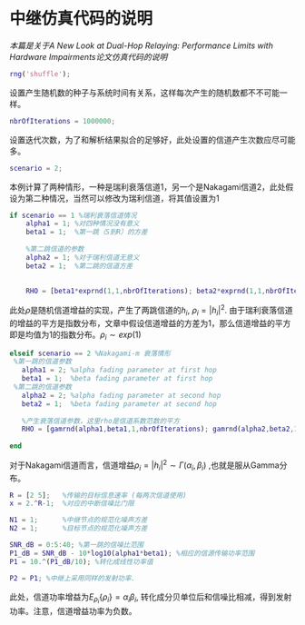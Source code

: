 # 中继仿真代码的说明

*本篇是关于A New Look at Dual-Hop Relaying: Performance Limits with Hardware Impairments论文仿真代码的说明*

```matlab
rng('shuffle'); 
```


设置产生随机数的种子与系统时间有关系，这样每次产生的随机数都不不可能一样。

```matlab
nbrOfIterations = 1000000;
```
设置迭代次数，为了和解析结果拟合的足够好，此处设置的信道产生次数应尽可能多。

```matlab
scenario = 2;
```
本例计算了两种情形，一种是瑞利衰落信道1，另一个是Nakagami信道2，此处假设为第二种情况，当然可以修改为瑞利信道，将其值设置为1

```matlab
if scenario == 1 %瑞利衰落信道情况
    alpha1 = 1; %对四种情况没有意义
    beta1 = 1;  %第一跳（S到R）的方差
    
    %第二跳信道的参数
    alpha2 = 1; %对于瑞利信道无意义
    beta2 = 1;  %第二跳的信道方差
    
   
    RHO = [beta1*exprnd(1,1,nbrOfIterations); beta2*exprnd(1,1,nbrOfIterations)];
 ```
此处$\rho$是随机信道增益的实现，产生了两跳信道的$h_i$, $\rho_i = |h_i|^2$. 由于瑞利衰落信道的增益的平方是指数分布，文章中假设信道增益的方差为1，那么信道增益的平方即是均值为1的指数分布。$\rho_i\sim exp(1)$

 ```matlab   
elseif scenario == 2 %Nakagami-m 衰落情形
  %第一跳的信道参数  
    alpha1 = 2; %alpha fading parameter at first hop
    beta1 = 1;  %beta fading parameter at first hop
  %第二跳的信道参数  
    alpha2 = 2; %alpha fading parameter at second hop
    beta2 = 1;  %beta fading parameter at second hop
    
    %产生衰落信道参数，这里rho是信道系数范数的平方
    RHO = [gamrnd(alpha1,beta1,1,nbrOfIterations); gamrnd(alpha2,beta2,1,nbrOfIterations)];
    
end
```
对于Nakagami信道而言，信道增益$\rho_i=|h_i|^2\sim \Gamma(\alpha_i,\beta_i)$ ,也就是服从Gamma分布。

```matlab
R = [2 5];   %传输的目标信息速率 (每两次信道使用)
x = 2.^R-1;  %对应的中断信噪比门限

N1 = 1;      %中继节点的规范化噪声方差
N2 = 1;      %目标节点的规范化噪声方差

SNR_dB = 0:5:40; %第一跳的信噪比范围
P1_dB = SNR_dB - 10*log10(alpha1*beta1); %相应的信源传输功率范围
P1 = 10.^(P1_dB/10); %转化成线性功率值

P2 = P1; %中继上采用同样的发射功率.
```
此处，信道功率增益为$E_{\rho_i}\{\rho_i\}=\alpha_i\beta_i$, 转化成分贝单位后和信噪比相减，得到发射功率。注意，信道增益功率为负数。


